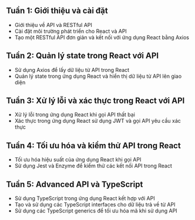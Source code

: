 ## Tuần 1: Giới thiệu và cài đặt

- Giới thiệu về API và RESTful API
- Cài đặt môi trường phát triển cho React và API
- Tạo một RESTful API đơn giản và kết nối với ứng dụng React bằng Axios
## Tuần 2: Quản lý state trong React với API

- Sử dụng Axios để lấy dữ liệu từ API trong React
- Quản lý state trong ứng dụng React và hiển thị dữ liệu từ API lên giao diện
## Tuần 3: Xử lý lỗi và xác thực trong React với API

- Xử lý lỗi trong ứng dụng React khi gọi API thất bại
- Xác thực trong ứng dụng React sử dụng JWT và gọi API yêu cầu xác thực
## Tuần 4: Tối ưu hóa và kiểm thử API trong React

- Tối ưu hóa hiệu suất của ứng dụng React khi gọi API
- Sử dụng Jest và Enzyme để kiểm thử các kết nối API trong React
## Tuần 5: Advanced API và TypeScript

- Sử dụng TypeScript trong ứng dụng React kết hợp với API
- Tạo và sử dụng các TypeScript interfaces cho dữ liệu trả về từ API
- Sử dụng các TypeScript generics để tối ưu hóa mã khi sử dụng API
